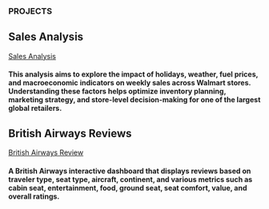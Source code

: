 
### PROJECTS
## Sales Analysis
[Sales Analysis](https://medium.com/@sadiku.19xx/781ebb2b580e)
#### This analysis aims to explore the impact of holidays, weather, fuel prices, and macroeconomic indicators on weekly sales across Walmart stores. Understanding these factors helps optimize inventory planning, marketing strategy, and store-level decision-making for one of the largest global retailers.



## British Airways Reviews
[British Airways Review]([https://public.tableau.com/app/profile/joseph.sadiku/viz/BAinteractivereviewdashboard/Dashboard1?publish=yes](https://public.tableau.com/app/profile/joseph.sadiku/viz/BAinteractivereviewdashboard/BAReviewDashboard))
#### A British Airways interactive dashboard that displays reviews based on traveler type, seat type, aircraft, continent, and various metrics such as cabin seat, entertainment, food, ground seat, seat comfort, value, and overall ratings. 
